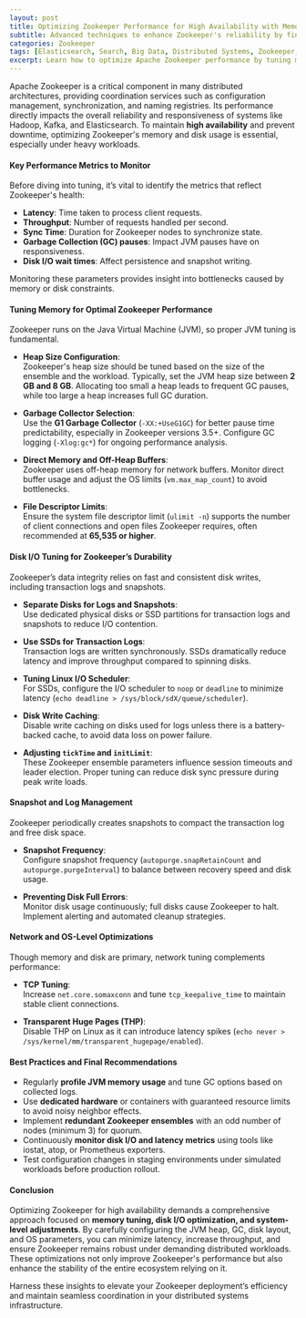 ```yaml
---
layout: post  
title: Optimizing Zookeeper Performance for High Availability with Memory and Disk Tuning  
subtitle: Advanced techniques to enhance Zookeeper's reliability by fine-tuning memory and disk configurations  
categories: Zookeeper  
tags: [Elasticsearch, Search, Big Data, Distributed Systems, Zookeeper, High Availability, Performance Tuning]  
excerpt: Learn how to optimize Apache Zookeeper performance by tuning memory and disk parameters to achieve high availability and stability in distributed environments.  
---
```

Apache Zookeeper is a critical component in many distributed architectures, providing coordination services such as configuration management, synchronization, and naming registries. Its performance directly impacts the overall reliability and responsiveness of systems like Hadoop, Kafka, and Elasticsearch. To maintain **high availability** and prevent downtime, optimizing Zookeeper's memory and disk usage is essential, especially under heavy workloads.

#### Key Performance Metrics to Monitor

Before diving into tuning, it’s vital to identify the metrics that reflect Zookeeper's health:

- **Latency**: Time taken to process client requests.
- **Throughput**: Number of requests handled per second.
- **Sync Time**: Duration for Zookeeper nodes to synchronize state.
- **Garbage Collection (GC) pauses**: Impact JVM pauses have on responsiveness.
- **Disk I/O wait times**: Affect persistence and snapshot writing.

Monitoring these parameters provides insight into bottlenecks caused by memory or disk constraints.

#### Tuning Memory for Optimal Zookeeper Performance

Zookeeper runs on the Java Virtual Machine (JVM), so proper JVM tuning is fundamental.

- **Heap Size Configuration**:  
  Zookeeper's heap size should be tuned based on the size of the ensemble and the workload. Typically, set the JVM heap size between **2 GB and 8 GB**. Allocating too small a heap leads to frequent GC pauses, while too large a heap increases full GC duration.

- **Garbage Collector Selection**:  
  Use the **G1 Garbage Collector** (`-XX:+UseG1GC`) for better pause time predictability, especially in Zookeeper versions 3.5+. Configure GC logging (`-Xlog:gc*`) for ongoing performance analysis.

- **Direct Memory and Off-Heap Buffers**:  
  Zookeeper uses off-heap memory for network buffers. Monitor direct buffer usage and adjust the OS limits (`vm.max_map_count`) to avoid bottlenecks.

- **File Descriptor Limits**:  
  Ensure the system file descriptor limit (`ulimit -n`) supports the number of client connections and open files Zookeeper requires, often recommended at **65,535 or higher**.

#### Disk I/O Tuning for Zookeeper’s Durability

Zookeeper’s data integrity relies on fast and consistent disk writes, including transaction logs and snapshots.

- **Separate Disks for Logs and Snapshots**:  
  Use dedicated physical disks or SSD partitions for transaction logs and snapshots to reduce I/O contention.

- **Use SSDs for Transaction Logs**:  
  Transaction logs are written synchronously. SSDs dramatically reduce latency and improve throughput compared to spinning disks.

- **Tuning Linux I/O Scheduler**:  
  For SSDs, configure the I/O scheduler to `noop` or `deadline` to minimize latency (`echo deadline > /sys/block/sdX/queue/scheduler`).

- **Disk Write Caching**:  
  Disable write caching on disks used for logs unless there is a battery-backed cache, to avoid data loss on power failure.

- **Adjusting `tickTime` and `initLimit`**:  
  These Zookeeper ensemble parameters influence session timeouts and leader election. Proper tuning can reduce disk sync pressure during peak write loads.

#### Snapshot and Log Management

Zookeeper periodically creates snapshots to compact the transaction log and free disk space.

- **Snapshot Frequency**:  
  Configure snapshot frequency (`autopurge.snapRetainCount` and `autopurge.purgeInterval`) to balance between recovery speed and disk usage.

- **Preventing Disk Full Errors**:  
  Monitor disk usage continuously; full disks cause Zookeeper to halt. Implement alerting and automated cleanup strategies.

#### Network and OS-Level Optimizations

Though memory and disk are primary, network tuning complements performance:

- **TCP Tuning**:  
  Increase `net.core.somaxconn` and tune `tcp_keepalive_time` to maintain stable client connections.

- **Transparent Huge Pages (THP)**:  
  Disable THP on Linux as it can introduce latency spikes (`echo never > /sys/kernel/mm/transparent_hugepage/enabled`).

#### Best Practices and Final Recommendations

- Regularly **profile JVM memory usage** and tune GC options based on collected logs.
- Use **dedicated hardware** or containers with guaranteed resource limits to avoid noisy neighbor effects.
- Implement **redundant Zookeeper ensembles** with an odd number of nodes (minimum 3) for quorum.
- Continuously **monitor disk I/O and latency metrics** using tools like iostat, atop, or Prometheus exporters.
- Test configuration changes in staging environments under simulated workloads before production rollout.

#### Conclusion

Optimizing Zookeeper for high availability demands a comprehensive approach focused on **memory tuning, disk I/O optimization, and system-level adjustments**. By carefully configuring the JVM heap, GC, disk layout, and OS parameters, you can minimize latency, increase throughput, and ensure Zookeeper remains robust under demanding distributed workloads. These optimizations not only improve Zookeeper's performance but also enhance the stability of the entire ecosystem relying on it.

Harness these insights to elevate your Zookeeper deployment’s efficiency and maintain seamless coordination in your distributed systems infrastructure.
